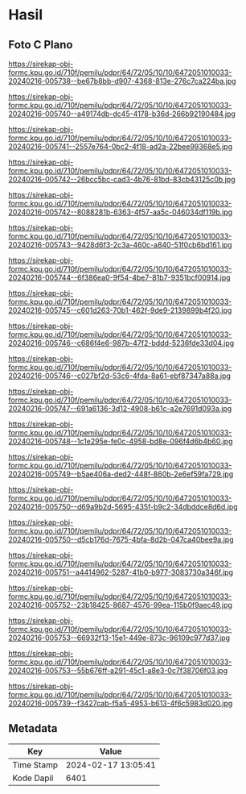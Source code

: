 # Hasil

## Foto C Plano

https://sirekap-obj-formc.kpu.go.id/710f/pemilu/pdpr/64/72/05/10/10/6472051010033-20240216-005738--be67b8bb-d907-4368-813e-276c7ca224ba.jpg

https://sirekap-obj-formc.kpu.go.id/710f/pemilu/pdpr/64/72/05/10/10/6472051010033-20240216-005740--a49174db-dc45-4178-b36d-266b92190484.jpg

https://sirekap-obj-formc.kpu.go.id/710f/pemilu/pdpr/64/72/05/10/10/6472051010033-20240216-005741--2557e764-0bc2-4f18-ad2a-22bee99368e5.jpg

https://sirekap-obj-formc.kpu.go.id/710f/pemilu/pdpr/64/72/05/10/10/6472051010033-20240216-005742--26bcc5bc-cad3-4b76-81bd-83cb43125c0b.jpg

https://sirekap-obj-formc.kpu.go.id/710f/pemilu/pdpr/64/72/05/10/10/6472051010033-20240216-005742--8088281b-6363-4f57-aa5c-046034df119b.jpg

https://sirekap-obj-formc.kpu.go.id/710f/pemilu/pdpr/64/72/05/10/10/6472051010033-20240216-005743--9428d6f3-2c3a-460c-a840-51f0cb6bd161.jpg

https://sirekap-obj-formc.kpu.go.id/710f/pemilu/pdpr/64/72/05/10/10/6472051010033-20240216-005744--6f386ea0-9f54-4be7-81b7-9351bcf00914.jpg

https://sirekap-obj-formc.kpu.go.id/710f/pemilu/pdpr/64/72/05/10/10/6472051010033-20240216-005745--c601d263-70b1-462f-9de9-2139899b4f20.jpg

https://sirekap-obj-formc.kpu.go.id/710f/pemilu/pdpr/64/72/05/10/10/6472051010033-20240216-005746--c686f4e6-987b-47f2-bddd-5236fde33d04.jpg

https://sirekap-obj-formc.kpu.go.id/710f/pemilu/pdpr/64/72/05/10/10/6472051010033-20240216-005746--c027bf2d-53c6-4fda-8a61-ebf87347a88a.jpg

https://sirekap-obj-formc.kpu.go.id/710f/pemilu/pdpr/64/72/05/10/10/6472051010033-20240216-005747--691a6136-3d12-4908-b61c-a2e7691d093a.jpg

https://sirekap-obj-formc.kpu.go.id/710f/pemilu/pdpr/64/72/05/10/10/6472051010033-20240216-005748--1c1e295e-fe0c-4958-bd8e-096f4d6b4b60.jpg

https://sirekap-obj-formc.kpu.go.id/710f/pemilu/pdpr/64/72/05/10/10/6472051010033-20240216-005749--b5ae406a-ded2-448f-860b-2e6ef59fa729.jpg

https://sirekap-obj-formc.kpu.go.id/710f/pemilu/pdpr/64/72/05/10/10/6472051010033-20240216-005750--d69a9b2d-5695-435f-b9c2-34dbddce8d6d.jpg

https://sirekap-obj-formc.kpu.go.id/710f/pemilu/pdpr/64/72/05/10/10/6472051010033-20240216-005750--d5cb176d-7675-4bfa-8d2b-047ca40bee9a.jpg

https://sirekap-obj-formc.kpu.go.id/710f/pemilu/pdpr/64/72/05/10/10/6472051010033-20240216-005751--a4414962-5287-41b0-b977-3083730a346f.jpg

https://sirekap-obj-formc.kpu.go.id/710f/pemilu/pdpr/64/72/05/10/10/6472051010033-20240216-005752--23b18425-8687-4576-99ea-115b0f9aec49.jpg

https://sirekap-obj-formc.kpu.go.id/710f/pemilu/pdpr/64/72/05/10/10/6472051010033-20240216-005753--66932f13-15e1-449e-873c-96109c977d37.jpg

https://sirekap-obj-formc.kpu.go.id/710f/pemilu/pdpr/64/72/05/10/10/6472051010033-20240216-005753--55b676ff-a291-45c1-a8e3-0c7f38706f03.jpg

https://sirekap-obj-formc.kpu.go.id/710f/pemilu/pdpr/64/72/05/10/10/6472051010033-20240216-005739--f3427cab-f5a5-4953-b613-4f6c5983d020.jpg


## Metadata

| Key        | Value               |
| ---------- | ------------------- |
| Time Stamp | 2024-02-17 13:05:41 |
| Kode Dapil | 6401                |



